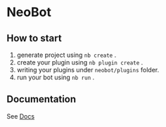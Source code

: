# NeoBot

## How to start

1. generate project using `nb create` .
2. create your plugin using `nb plugin create` .
3. writing your plugins under `neobot/plugins` folder.
4. run your bot using `nb run` .

## Documentation

See [Docs](https://v2.nonebot.dev/)
